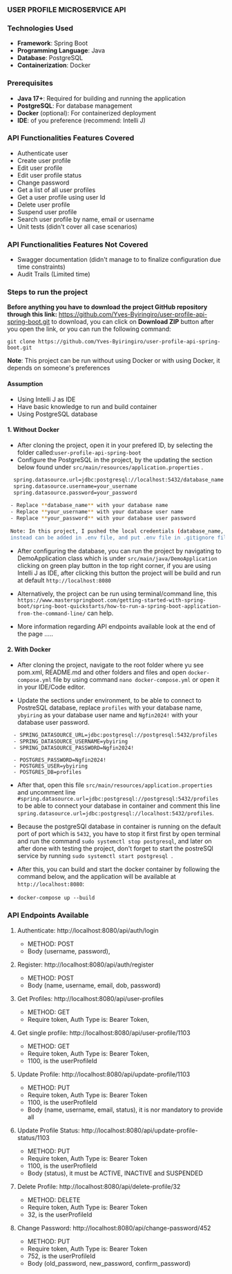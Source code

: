 ### USER PROFILE MICROSERVICE API


### Technologies Used
- **Framework**: Spring Boot 
- **Programming Language**: Java
- **Database**: PostgreSQL
- **Containerization**: Docker

### Prerequisites
- **Java 17+**: Required for building and running the application
- **PostgreSQL**: For database management
- **Docker** (optional): For containerized deployment
- **IDE**: of you preference (recommend: Intelli J)


### API Functionalities Features Covered
- Authenticate user
- Create user profile
- Edit user profile
- Edit user profile status
- Change password
- Get a list of all user profiles
- Get a user profile using user Id
- Delete user profile
- Suspend user profile
- Search user profile by name, email or username
- Unit tests (didn't cover all case scenarios)

### API Functionalities Features Not Covered
- Swagger documentation (didn't manage to to finalize configuration due time constraints)
- Audit Trails (Limited time)


### Steps to run the project
**Before anything you have to download the project GitHub repository through this link:** https://github.com/Yves-Byiringiro/user-profile-api-spring-boot.git
to download, you can click on **Download ZIP** button after you open the link, or you can run the following command:

`git clone https://github.com/Yves-Byiringiro/user-profile-api-spring-boot.git`

**Note**: This project can be run without using Docker or with using Docker, it depends on someone's preferences


#### **Assumption**
- Using Intelli J  as IDE
- Have basic knowledge to run and build container
- Using PostgreSQL database

#### 1. Without Docker
- After cloning the project, open it in your prefered ID, by selecting the folder called:`user-profile-api-spring-boot`
- Configure the PostgreSQL in the project, by the updating the section below found under `src/main/resources/application.properties` .
  
```bash 
  spring.datasource.url=jdbc:postgresql://localhost:5432/database_name
  spring.datasource.username=your_username
  spring.datasource.password=your_password
  
 - Replace **database_name** with your database name
 - Replace **your_username** with your database user name
 - Replace **your_password** with your database user password
 
 Note: In this project, I pushed the local credentials (database_name, your_username, your_password) described above, but it's not recommended for security purpose
 instead can be added in .env file, and put .env file in .gitignore file to avoid exposing credentials.
```
- After configuring the database, you can run the project by  navigating to DemoApplication class
which is under `src/main/java/DemoApplication` clicking on green play button in the top right corner, if you are using Intelli J as IDE, after clicking this button
the project will be build and run at default `http://localhost:8080`

- Alternatively, the project can be run using terminal/command line, this `https://www.masterspringboot.com/getting-started-with-spring-boot/spring-boot-quickstarts/how-to-run-a-spring-boot-application-from-the-command-line/` can help.

- More information regarding API endpoints available look at the end of the page .....



#### 2. With Docker
- After cloning the project, navigate to the root folder where yu see pom.xml, README.md and other folders and files
and open `docker-compose.yml` file by using command `nano docker-compose.yml` or open it in your IDE/Code editor.

- Update the sections under environment, to be able to connect to PostreSQL database, replace `profiles` with your database name, `ybyiring` as your database user name and `Ngfin2024!` with your database user password.
```bash
  - SPRING_DATASOURCE_URL=jdbc:postgresql://postgresql:5432/profiles
  - SPRING_DATASOURCE_USERNAME=ybyiring
  - SPRING_DATASOURCE_PASSWORD=Ngfin2024!
 ```
```
  - POSTGRES_PASSWORD=Ngfin2024!
  - POSTGRES_USER=ybyiring
  - POSTGRES_DB=profiles
```
- After that, open this file `src/main/resources/application.properties` and  uncomment line `#spring.datasource.url=jdbc:postgresql://postgresql:5432/profiles` to be able to connect your database in container
 and comment this line `spring.datasource.url=jdbc:postgresql://localhost:5432/profiles`.

- Because the postgreSQl database in container is running on the default port of port which is `5432`, you have to stop it first first by open
terminal and run the command `sudo systemctl stop postgresql`, and later on after done with testing the project, don't forget to start the postreSQl service by running `sudo systemctl start postgresql
`.

- After this, you can build and start the docker container by following the command below, and the application will be available at `http://localhost:8080`:
- `docker-compose up --build`



### API Endpoints Available

1. Authenticate: http://localhost:8080/api/auth/login
   - METHOD: POST
   - Body (username, password),

2. Register: http://localhost:8080/api/auth/register
    - METHOD: POST
    - Body (name, username, email, dob, password)
   
3. Get Profiles: http://localhost:8080/api/user-profiles
    - METHOD: GET
    - Require token, Auth Type is: Bearer Token,

4. Get single profile: http://localhost:8080/api/user-profile/1103
    - METHOD: GET
    - Require token, Auth Type is: Bearer Token,
    - 1100, is the userProfileId
   
5. Update Profile: http://localhost:8080/api/update-profile/1103
    - METHOD: PUT
    - Require token, Auth Type is: Bearer Token
    - 1100, is the userProfileId
    - Body (name, username, email, status), it is nor mandatory to provide all

6. Update Profile Status: http://localhost:8080/api/update-profile-status/1103
    - METHOD: PUT
    - Require token, Auth Type is: Bearer Token 
    - 1100, is the userProfileId
    - Body (status), it must be ACTIVE, INACTIVE and SUSPENDED

7. Delete Profile: http://localhost:8080/api/delete-profile/32
    - METHOD: DELETE
    - Require token, Auth Type is: Bearer Token
    - 32, is the userProfileId

8. Change Password: http://localhost:8080/api/change-password/452
    - METHOD: PUT
    - Require token, Auth Type is: Bearer Token
    - 752, is the userProfileId
    - Body (old_password, new_password, confirm_password)
